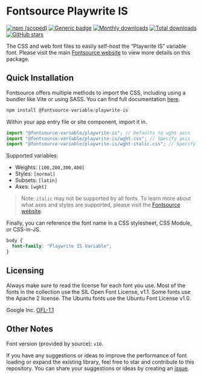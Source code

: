 # Fontsource Playwrite IS

[![npm (scoped)](https://img.shields.io/npm/v/@fontsource-variable/playwrite-is?color=brightgreen)](https://www.npmjs.com/package/@fontsource-variable/playwrite-is) [![Generic badge](https://img.shields.io/badge/fontsource-passing-brightgreen)](https://github.com/fontsource/fontsource) [![Monthly downloads](https://badgen.net/npm/dm/@fontsource-variable/playwrite-is)](https://github.com/fontsource/fontsource) [![Total downloads](https://badgen.net/npm/dt/@fontsource-variable/playwrite-is)](https://github.com/fontsource/fontsource) [![GitHub stars](https://img.shields.io/github/stars/fontsource/fontsource.svg?style=social&label=Star)](https://github.com/fontsource/fontsource/stargazers)

The CSS and web font files to easily self-host the “Playwrite IS” variable font. Please visit the main [Fontsource website](https://fontsource.org/fonts/playwrite-is) to view more details on this package.

## Quick Installation

Fontsource offers multiple methods to import the CSS, including using a bundler like Vite or using SASS. You can find full documentation [here](https://fontsource.org/docs/getting-started/introduction).

```javascript
npm install @fontsource-variable/playwrite-is
```

Within your app entry file or site component, import it in.

```javascript
import "@fontsource-variable/playwrite-is"; // Defaults to wght axis
import "@fontsource-variable/playwrite-is/wght.css"; // Specify axis
import "@fontsource-variable/playwrite-is/wght-italic.css"; // Specify axis and style
```

Supported variables:
- Weights: `[100,200,300,400]`
- Styles: `[normal]`
- Subsets: `[latin]`
- Axes: `[wght]`

> Note: `italic` may not be supported by all fonts. To learn more about what axes and styles are supported, please visit the [Fontsource website](https://fontsource.org/fonts/playwrite-is).

Finally, you can reference the font name in a CSS stylesheet, CSS Module, or CSS-in-JS.

```css
body {
  font-family: "Playwrite IS Variable";
}
```

## Licensing
Always make sure to read the license for each font you use. Most of the fonts in the collection use the SIL Open Font License, v1.1. Some fonts use the Apache 2 license. The Ubuntu fonts use the Ubuntu Font License v1.0.

Google Inc.
[OFL-1.1](http://scripts.sil.org/OFL)

## Other Notes
Font version (provided by source): `v10`.

If you have any suggestions or ideas to improve the performance of font loading or expand the existing library, feel free to star and contribute to this repository. You can share your suggestions or ideas by creating an [issue](https://github.com/fontsource/fontsource/issues).